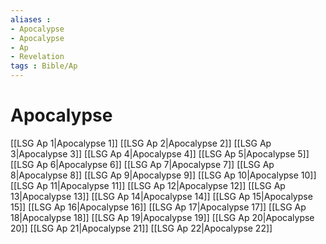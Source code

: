```yaml
---
aliases : 
- Apocalypse
- Apocalypse
- Ap
- Revelation
tags : Bible/Ap
---
```


# Apocalypse

[[LSG Ap 1|Apocalypse 1]]
[[LSG Ap 2|Apocalypse 2]]
[[LSG Ap 3|Apocalypse 3]]
[[LSG Ap 4|Apocalypse 4]]
[[LSG Ap 5|Apocalypse 5]]
[[LSG Ap 6|Apocalypse 6]]
[[LSG Ap 7|Apocalypse 7]]
[[LSG Ap 8|Apocalypse 8]]
[[LSG Ap 9|Apocalypse 9]]
[[LSG Ap 10|Apocalypse 10]]
[[LSG Ap 11|Apocalypse 11]]
[[LSG Ap 12|Apocalypse 12]]
[[LSG Ap 13|Apocalypse 13]]
[[LSG Ap 14|Apocalypse 14]]
[[LSG Ap 15|Apocalypse 15]]
[[LSG Ap 16|Apocalypse 16]]
[[LSG Ap 17|Apocalypse 17]]
[[LSG Ap 18|Apocalypse 18]]
[[LSG Ap 19|Apocalypse 19]]
[[LSG Ap 20|Apocalypse 20]]
[[LSG Ap 21|Apocalypse 21]]
[[LSG Ap 22|Apocalypse 22]]
